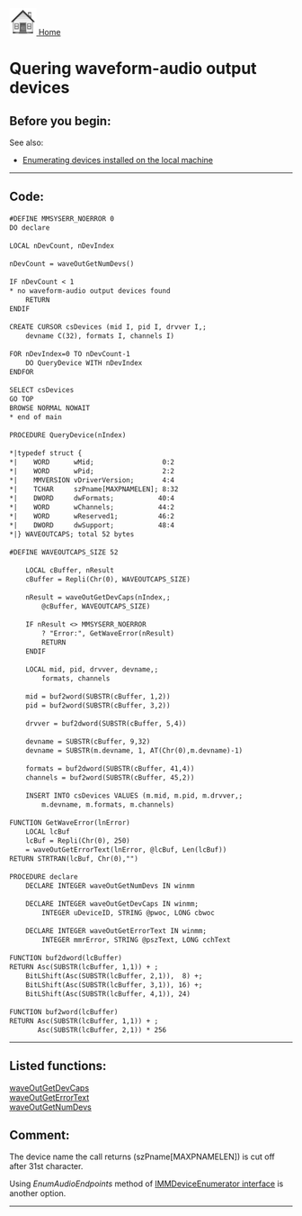 [<img src="../images/home.png"> Home ](https://github.com/VFPX/Win32API)  

# Quering waveform-audio output devices

## Before you begin:
See also:

* [Enumerating devices installed on the local machine](sample_545.md)  
  
***  


## Code:
```foxpro  
#DEFINE MMSYSERR_NOERROR 0
DO declare

LOCAL nDevCount, nDevIndex

nDevCount = waveOutGetNumDevs()

IF nDevCount < 1
* no waveform-audio output devices found
	RETURN
ENDIF

CREATE CURSOR csDevices (mid I, pid I, drvver I,;
	devname C(32), formats I, channels I)

FOR nDevIndex=0 TO nDevCount-1
	DO QueryDevice WITH nDevIndex
ENDFOR

SELECT csDevices
GO TOP
BROWSE NORMAL NOWAIT
* end of main

PROCEDURE QueryDevice(nIndex)

*|typedef struct {
*|    WORD      wMid;                 0:2
*|    WORD      wPid;                 2:2
*|    MMVERSION vDriverVersion;       4:4
*|    TCHAR     szPname[MAXPNAMELEN]; 8:32
*|    DWORD     dwFormats;           40:4
*|    WORD      wChannels;           44:2
*|    WORD      wReserved1;          46:2
*|    DWORD     dwSupport;           48:4
*|} WAVEOUTCAPS; total 52 bytes

#DEFINE WAVEOUTCAPS_SIZE 52

	LOCAL cBuffer, nResult
	cBuffer = Repli(Chr(0), WAVEOUTCAPS_SIZE)

	nResult = waveOutGetDevCaps(nIndex,;
		@cBuffer, WAVEOUTCAPS_SIZE)

	IF nResult <> MMSYSERR_NOERROR
		? "Error:", GetWaveError(nResult)
		RETURN
	ENDIF
	
	LOCAL mid, pid, drvver, devname,;
		formats, channels

	mid = buf2word(SUBSTR(cBuffer, 1,2))
	pid = buf2word(SUBSTR(cBuffer, 3,2))

	drvver = buf2dword(SUBSTR(cBuffer, 5,4))

	devname = SUBSTR(cBuffer, 9,32)
	devname = SUBSTR(m.devname, 1, AT(Chr(0),m.devname)-1)

	formats = buf2dword(SUBSTR(cBuffer, 41,4))
	channels = buf2word(SUBSTR(cBuffer, 45,2))
	
	INSERT INTO csDevices VALUES (m.mid, m.pid, m.drvver,;
		m.devname, m.formats, m.channels)

FUNCTION GetWaveError(lnError)
	LOCAL lcBuf
	lcBuf = Repli(Chr(0), 250)
	= waveOutGetErrorText(lnError, @lcBuf, Len(lcBuf))
RETURN STRTRAN(lcBuf, Chr(0),"")

PROCEDURE declare
	DECLARE INTEGER waveOutGetNumDevs IN winmm

	DECLARE INTEGER waveOutGetDevCaps IN winmm;
		INTEGER uDeviceID, STRING @pwoc, LONG cbwoc

	DECLARE INTEGER waveOutGetErrorText IN winmm;
		INTEGER mmrError, STRING @pszText, LONG cchText

FUNCTION buf2dword(lcBuffer)
RETURN Asc(SUBSTR(lcBuffer, 1,1)) + ;
	BitLShift(Asc(SUBSTR(lcBuffer, 2,1)),  8) +;
	BitLShift(Asc(SUBSTR(lcBuffer, 3,1)), 16) +;
	BitLShift(Asc(SUBSTR(lcBuffer, 4,1)), 24)

FUNCTION buf2word(lcBuffer)
RETURN Asc(SUBSTR(lcBuffer, 1,1)) + ;
       Asc(SUBSTR(lcBuffer, 2,1)) * 256  
```  
***  


## Listed functions:
[waveOutGetDevCaps](../libraries/winmm/waveOutGetDevCaps.md)  
[waveOutGetErrorText](../libraries/winmm/waveOutGetErrorText.md)  
[waveOutGetNumDevs](../libraries/winmm/waveOutGetNumDevs.md)  

## Comment:
The device name the call returns (szPname[MAXPNAMELEN]) is cut off after 31st character.  
  
Using *EnumAudioEndpoints* method of <a href="http://msdn.microsoft.com/en-us/library/windows/desktop/dd371399(v=vs.85).aspx">IMMDeviceEnumerator interface</a> is another option.  
  
***  

